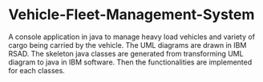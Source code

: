 # Vehicle-Fleet-Management-System
A console application in java to manage heavy load vehicles and variety of cargo being carried by the vehicle. The UML diagrams are drawn in IBM RSAD.
The skeleton java classes are generated from transforming UML diagram to java in IBM software. Then the functionalities are implemented for each classes.
